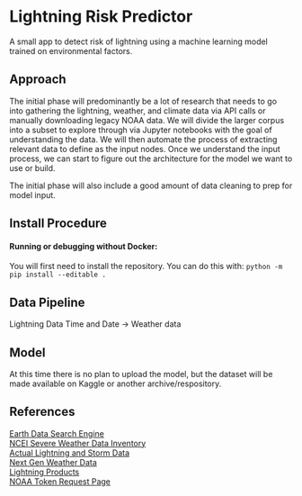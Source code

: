 # Lightning Risk Predictor
A small app to detect risk of lightning using a machine learning model trained on environmental factors.

## Approach
The initial phase will predominantly be a lot of research that needs to go into gathering the lightning, weather, and climate data via API calls or manually downloading legacy NOAA data. We will divide the larger corpus into a subset to explore through via Jupyter notebooks with the goal of understanding the data.
We will then automate the process of extracting relevant data to define as the input nodes. Once we understand the input process, we can start to figure out the architecture for the model we want to use or build. 

The initial phase will also include a good amount of data cleaning to prep for model input. 

## Install Procedure

#### Running or debugging without Docker:
You will first need to install the repository. You can do this with:
`python -m pip install --editable .`

## Data Pipeline
Lightning Data Time and Date -> Weather data

## Model
At this time there is no plan to upload the model, but the dataset will be made available on Kaggle or another archive/respository.

## References
[Earth Data Search Engine](https://search.earthdata.nasa.gov/search?portal=ghrc&lat=41.52764855906194&long=-155.53125)  
[NCEI Severe Weather Data Inventory](https://www.ncei.noaa.gov/maps/swdi/)  
[Actual Lightning and Storm Data](https://www1.ncdc.noaa.gov/pub/data/swdi/)  
[Next Gen Weather Data](https://www.ncei.noaa.gov/products/radar/next-generation-weather-radar)  
[Lightning Products](https://www.ncei.noaa.gov/products/lightning-products#:~:text=NCEI%20provides%20access%20to%20lightning,allow%20spatial%20and%20temporal%20subsetting.)  
[NOAA Token Request Page](https://www.ncdc.noaa.gov/cdo-web/token)  